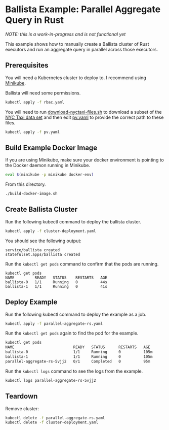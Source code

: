# Ballista Example: Parallel Aggregate Query in Rust

*NOTE: this is a work-in-progress and is not functional yet*

This example shows how to manually create a Ballista cluster of Rust executors and run an aggregate query in parallel across those executors.

## Prerequisites

You will need a Kubernetes cluster to deploy to. I recommend using [Minikube](https://kubernetes.io/docs/tutorials/hello-minikube).

Ballista will need some permissions.

```bash
kubectl apply -f rbac.yaml
```

You will need to run [download-nyctaxi-files.sh](download-nyctaxi-files.sh) to download a subset of the [NYC Taxi data set](https://www1.nyc.gov/site/tlc/about/tlc-trip-record-data.page) and then edit [pv.yaml](pv.yaml) to provide the correct path to these files.

```bash
kubectl apply -f pv.yaml
```

## Build Example Docker Image

If you are using Minikube, make sure your docker environment is pointing to the Docker daemon running in Minikube.

```bash
eval $(minikube -p minikube docker-env)
```

From this directory.

```bash
./build-docker-image.sh
```

## Create Ballista Cluster

Run the following kubectl command to deploy the ballista cluster.

```bash
kubectl apply -f cluster-deployment.yaml
```

You should see the following output:

```
service/ballista created
statefulset.apps/ballista created
```

Run the `kubectl get pods` command to confirm that the pods are running.

```
kubectl get pods
NAME         READY   STATUS    RESTARTS   AGE
ballista-0   1/1     Running   0          44s
ballista-1   1/1     Running   0          41s
```

## Deploy Example

Run the following kubectl command to deploy the example as a job.

```bash
kubectl apply -f parallel-aggregate-rs.yaml
```

Run the `kubectl get pods` again to find the pod for the example.

```bash
kubectl get pods
NAME                          READY   STATUS      RESTARTS   AGE
ballista-0                    1/1     Running     0          105m
ballista-1                    1/1     Running     0          105m
parallel-aggregate-rs-5vjj2   0/1     Completed   0          95m
```

Run the `kubectl logs` command to see the logs from the example.

```bash
kubectl logs parallel-aggregate-rs-5vjj2
```

## Teardown

Remove cluster:

```bash
kubectl delete -f parallel-aggregate-rs.yaml
kubectl delete -f cluster-deployment.yaml
```